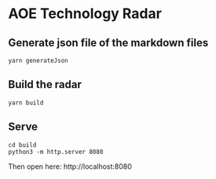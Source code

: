 # AOE Technology Radar

## Generate json file of the markdown files
```
yarn generateJson
```

## Build the radar
```
yarn build
```

## Serve
```
cd build
python3 -m http.server 8080
```

Then open here: http://localhost:8080
